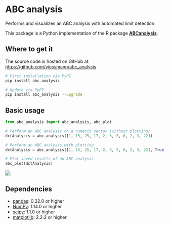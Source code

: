 # ABC analysis

Performs and visualizes an ABC analysis with automated limit detection. 

This package is a Python implementation of the R package [**ABCanalysis**][abcanalysis-link].

[abcanalysis-link]: https://CRAN.R-project.org/package=ABCanalysis

## Where to get it
The source code is hosted on GitHub at: https://github.com/viessmann/abc_analysis

```sh
# First installation via PyPI
pip install abc_analysis
```

```sh
# Update via PyPI
pip install abc_analysis --upgrade
```

## Basic usage

```python
from abc_analysis import abc_analysis, abc_plot

# Perform an ABC analysis on a numeric vector (without plotting)
dctAnalysis = abc_analysis([1, 15, 25, 17, 2, 3, 5, 6, 2, 3, 22])

# Perform an ABC analysis with plotting
dctAnalysis = abc_analysis([1, 15, 25, 17, 2, 3, 5, 6, 2, 3, 22], True)

# Plot saved results of an ABC analysis
abc_plot(dctAnalysis)
```

<div align="left">
  <img src="https://github.com/viessmann/abc_analysis/blob/master/doc/images/abc_plot.png"><br>
</div>

## Dependencies
- [pandas](https://pandas.pydata.org): 0.22.0 or higher
- [NumPy](http://www.numpy.org): 1.14.0 or higher
- [scipy](https://www.scipy.org/): 1.1.0 or higher
- [matplotlib](https://matplotlib.org/): 2.2.2 or higher